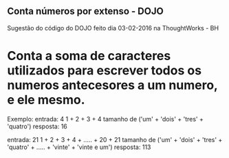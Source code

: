 ## Conta números por extenso - DOJO

Sugestão do código do DOJO feito dia 03-02-2016 na ThoughtWorks - BH

# Conta a soma de caracteres utilizados para escrever todos os numeros antecesores a um numero, e ele mesmo.


Exemplo:
  entrada: 4
      1 + 2 + 3 + 4
      tamanho de ('um' + 'dois' + 'tres' + 'quatro')
  resposta: 16
  
  entrada: 21
      1 + 2 + 3 + 4 + ..... + 20 + 21
      tamanho de ('um' + 'dois' + 'tres' + 'quatro' + ..... + 'vinte' + 'vinte e um')
  resposta: 113
  
